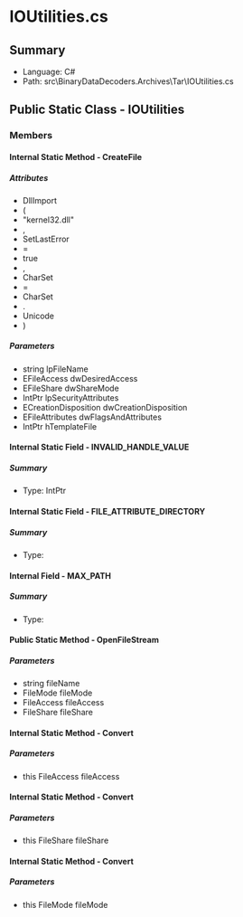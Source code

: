 ﻿# IOUtilities.cs

## Summary

* Language: C#
* Path: src\BinaryDataDecoders.Archives\Tar\IOUtilities.cs

## Public Static Class - IOUtilities

### Members

#### Internal Static Method - CreateFile

##### Attributes

 - DllImport
 - (
 - "kernel32.dll"
 - ,
 - SetLastError
 - =
 - true
 - ,
 - CharSet
 - =
 - CharSet
 - .
 - Unicode
 - )

#####  Parameters

 - string lpFileName 
 - EFileAccess dwDesiredAccess 
 - EFileShare dwShareMode 
 - IntPtr lpSecurityAttributes 
 - ECreationDisposition dwCreationDisposition 
 - EFileAttributes dwFlagsAndAttributes 
 - IntPtr hTemplateFile 

#### Internal Static Field - INVALID_HANDLE_VALUE

##### Summary

 * Type: IntPtr 

#### Internal Static Field - FILE_ATTRIBUTE_DIRECTORY

##### Summary

 * Type: 

#### Internal Field - MAX_PATH

##### Summary

 * Type: 

#### Public Static Method - OpenFileStream

#####  Parameters

 - string fileName 
 - FileMode fileMode 
 - FileAccess fileAccess 
 - FileShare fileShare 

#### Internal Static Method - Convert

#####  Parameters

 - this FileAccess fileAccess 

#### Internal Static Method - Convert

#####  Parameters

 - this FileShare fileShare 

#### Internal Static Method - Convert

#####  Parameters

 - this FileMode fileMode 

